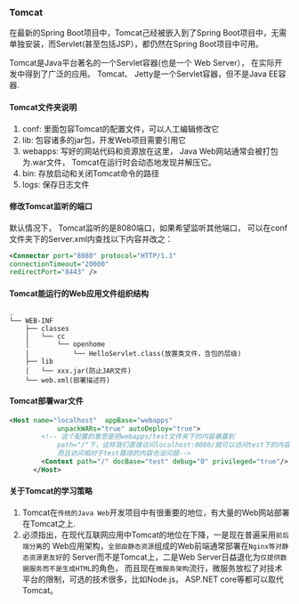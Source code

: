 ### Tomcat

在最新的Spring Boot项目中，Tomcat己经被嵌入到了Spring Boot项目中，无需单独安装，而Servlet(甚至包括JSP），都仍然在Spring Boot项目中可用。

Tomcat是Java平台著名的一个Servlet容器(也是一个
Web Server）， 在实际开发中得到了广泛的应用。
Tomcat、 Jetty是一个Servlet容器，但不是Java EE容器.

#### Tomcat文件夹说明

1. conf: 里面包容Tomcat的配置文件，可以人工编辑修改它
2. lib: 包容诸多的jar包，开发Web项目需要引用它
3. webapps: 写好的网站代码和资源放在这里， Java Web网站通常会被打包为.war文件， Tomcat在运行时会动态地发现并解压它。
4. bin: 存放启动和关闭Tomcat命令的路径
5. logs: 保存日志文件

#### 修改Tomcat监听的端口

默认情况下， Tomcat监听的是8080端口，如果希望监听其他端口，
可以在conf文件夹下的Server.xml内查找以下内容并改之：

```xml
<Connector port="8080" protocol="HTTP/1.1"
connectionTimeout="20000"
redirectPort="8443" />
```

#### Tomcat能运行的Web应用文件组织结构

```
.
└── WEB-INF
    ├── classes
    │   └── cc
    │       └── openhome
    │           └── HelloServlet.class(放置类文件，含包的层级)
    ├── lib
    │   └── xxx.jar(防止JAR文件)
    └── web.xml(部署描述符)
```

#### Tomcat部署war文件

```xml
<Host name="localhost"  appBase="webapps"
            unpackWARs="true" autoDeploy="true">
        <!-- 这个配置的意思是把webapps/test文件夹下的内容暴露到
            path="/"下，这样我们直接访问localhost:8080/就可以访问test下的内容了,
            而且访问相对于test路径的内容也没问题-->
        <Context path="/" docBase="test" debug="0" privileged="true"/>
      </Host>
```

#### 关于Tomcat的学习策略

1. Tomcat在`传统的Java Web`开发项目中有很重要的地位，有大量的Web网站部署在Tomcat之上.
2. 必须指出，在现代互联网应用中Tomcat的地位在下降，一是现在普遍采用`前后端分离`的
Web应用架构，`全部由静态资源`组成的Web前端通常部署在`Nginx等对静态资源更友好`的
Server而不是Tomcat上，二是Web Server日益退化为`仅提供数据服务而不是生成HTML`的角色，
而且现在`微服务架构`流行，微服务放松了对技术平台的限制，可选的技术很多，比如Node.js，
ASP.NET core等都可以取代Tomcat。